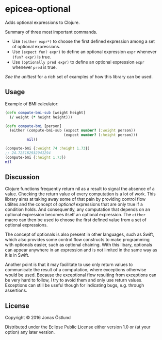 # epicea-optional

Adds optional expressions to Clojure.

Summary of three most important commands.
* Use ```(either expr*)``` to choose the first defined expression among a set of optional expressions.
* Use ```(expect fun? expr)``` to define an optional expression ```expr``` whenever ```(fun? expr)``` is true.
* Use ```(optionally pred expr)``` to define an optional expression ```expr``` whenever ```pred``` is true.

*See the unittest* for a rich set of examples of how this library can be used.

## Usage

Example of BMI calculator:
```clojure
(defn compute-bmi-sub [weight height]
  (/ weight (* height height)))

(defn compute-bmi [person]
  (either (compute-bmi-sub (expect number? (:weight person))
                           (expect number? (:height person)))
          nil))

(compute-bmi {:weight 74 :height 1.73}) 
;; 24.725182932941294
(compute-bmi {:height 1.73})
nil
```

## Discussion

Clojure functions frequently return nil as a result to signal the absence of a value. Checking the return value of every computation is a lot of work. This library aims at taking away some of that pain by providing control flow utilites and the concept of *optional* expressions that are only true if a condition holds. And consequently, any computation that depends on an optional expression becomes itself an optional expression. The ```either``` macro can then be used to choose the first defined value from a set of optional expressions.

The concept of optionals is also present in other languages, such as Swift, which also provides some control flow constructs to make programming with optionals easier, such as optional chaining. With this libary, optionals can appear anywhere in an expression and is not limited in the same way as it is in Swift.

Another point is that it may facilitate to use only return values to communicate the result of a computation, where exceptions otherwise would be used. Because the exceptional flow resulting from exceptions can be very hard to follow, I try to avoid them and only use return values. Exceptions can still be useful though for indicating bugs, e.g. through assertions.

## License

Copyright © 2016 Jonas Östlund

Distributed under the Eclipse Public License either version 1.0 or (at
your option) any later version.
